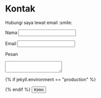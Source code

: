 # Kontak

<form action="https://formspree.io/maywlrba" method="POST">
  <p>Hubungi saya lewat email :smile:</p>

  <label for="name">Nama</label>
  <input id="name" type="text" name="name" class="fluid" required>

  <label for="mail">Email</label>
  <input id="mail" type="email" name="_replyto" class="fluid" required>

  <label for="message">Pesan</label>
  <textarea id="message" name="message" class="fluid" required></textarea>

  <input type="text" name="_gotcha" style="display:none" />

  {% if jekyll.environment == "production" %}
  <div class="g-recaptcha" data-sitekey="6LdvJhUTAAAAAGWXMLZRgp8gwgx1uV7qCNMKVpa7"></div>
  {% endif %}

  <input type="submit" class="fluid" value="Kirim">
</form>
